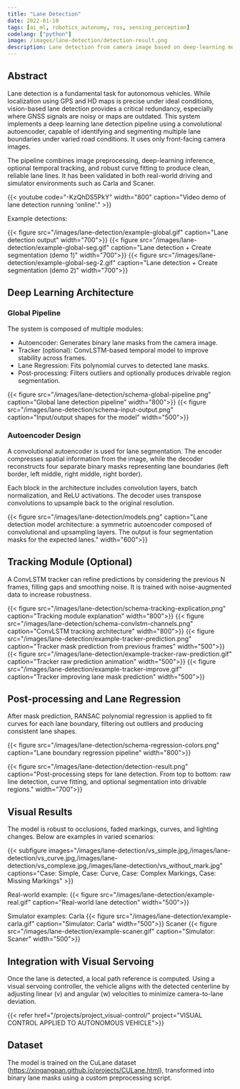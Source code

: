 ```yaml
---
title: "Lane Detection"
date: 2022-01-10
tags: [ai_ml, robotics_autonomy, ros, sensing_perception]
codelang: ["python"]
image: /images/lane-detection/detection-result.png
description: Lane detection from camera image based on deep-learning model (autoencoder).
---
```


## Abstract

Lane detection is a fundamental task for autonomous vehicles. While localization using GPS and HD maps is precise under ideal conditions, vision-based lane detection provides a critical redundancy, especially where GNSS signals are noisy or maps are outdated.
This system implements a deep learning lane detection pipeline using a convolutional autoencoder, capable of identifying and segmenting multiple lane boundaries under varied road conditions. It uses only front-facing camera images.

The pipeline combines image preprocessing, deep-learning inference, optional temporal tracking, and robust curve fitting to produce clean, reliable lane lines. It has been validated in both real-world driving and simulator environments such as Carla and Scaner.

{{< youtube code="-KzQhDS5PkY" width="800" caption="Video demo of lane detection running 'online'." >}}

Example detections:

{{< figure src="/images/lane-detection/example-global.gif" caption="Lane detection output" width="700">}}
{{< figure src="/images/lane-detection/example-global-seg.gif" caption="Lane detection + Create segmentation (demo 1)" width="700">}}
{{< figure src="/images/lane-detection/example-global-seg-2.gif" caption="Lane detection + Create segmentation (demo 2)" width="700">}}

## Deep Learning Architecture

### Global Pipeline

The system is composed of multiple modules:
- Autoencoder: Generates binary lane masks from the camera image.
- Tracker (optional): ConvLSTM-based temporal model to improve stability across frames.
- Lane Regression: Fits polynomial curves to detected lane masks.
- Post-processing: Filters outliers and optionally produces drivable region segmentation.

{{< figure src="/images/lane-detection/schema-global-pipeline.png" caption="Global lane detection pipeline" width="800">}}
{{< figure src="/images/lane-detection/schema-input-output.png" caption="Input/output shapes for the model" width="500">}}

### Autoencoder Design

A convolutional autoencoder is used for lane segmentation.
The encoder compresses spatial information from the image, while the decoder reconstructs four separate binary masks representing lane boundaries (left border, left middle, right middle, right border).

Each block in the architecture includes convolution layers, batch normalization, and ReLU activations. The decoder uses transpose convolutions to upsample back to the original resolution.

{{< figure src="/images/lane-detection/models.png" caption="Lane detection model architecture: a symmetric autoencoder composed of convolutional and upsampling layers. The output is four segmentation masks for the expected lanes." width="600">}}

## Tracking Module (Optional)

A ConvLSTM tracker can refine predictions by considering the previous N frames, filling gaps and smoothing noise.
It is trained with noise-augmented data to increase robustness.

{{< figure src="/images/lane-detection/schema-tracking-explication.png" caption="Tracking module explanation" width="800">}}
{{< figure src="/images/lane-detection/schema-convlstm-channels.png" caption="ConvLSTM tracking architecture" width="800">}}
{{< figure src="/images/lane-detection/example-tracker-prediction.png" caption="Tracker mask prediction from previous frames" width="500">}}
{{< figure src="/images/lane-detection/example-tracker-raw-prediction.gif" caption="Tracker raw prediction animation" width="500">}}
{{< figure src="/images/lane-detection/example-tracker-improve.gif" caption="Tracker improving lane mask prediction" width="500">}}

## Post-processing and Lane Regression

After mask prediction, RANSAC polynomial regression is applied to fit curves for each lane boundary, filtering out outliers and producing consistent lane shapes.

{{< figure src="/images/lane-detection/schema-regression-colors.png" caption="Lane boundary regression pipeline" width="800">}}

{{< figure src="/images/lane-detection/detection-result.png" caption="Post-processing steps for lane detection. From top to bottom: raw line detection, curve fitting, and optional segmentation into drivable regions." width="700">}}

## Visual Results

The model is robust to occlusions, faded markings, curves, and lighting changes.
Below are examples in varied scenarios:

{{< subfigure images="/images/lane-detection/vs_simple.jpg,/images/lane-detection/vs_curve.jpg,/images/lane-detection/vs_complexe.jpg,/images/lane-detection/vs_without_mark.jpg" captions="Case: Simple, Case: Curve, Case: Complex Markings, Case: Missing Markings" >}}

Real-world example:
{{< figure src="/images/lane-detection/example-real.gif" caption="Real-world lane detection" width="500">}}

Simulator examples:
Carla
{{< figure src="/images/lane-detection/example-carla.gif" caption="Simulator: Carla" width="500">}}
Scaner
{{< figure src="/images/lane-detection/example-scaner.gif" caption="Simulator: Scaner" width="500">}}

## Integration with Visual Servoing

Once the lane is detected, a local path reference is computed.
Using a visual servoing controller, the vehicle aligns with the detected centerline by adjusting linear (v) and angular (w) velocities to minimize camera-to-lane deviation.

{{< refer href="/projects/project_visual-control/" project="VISUAL CONTROL APPLIED TO AUTONOMOUS VEHICLE">}}


## Dataset

The model is trained on the CuLane dataset (https://xingangpan.github.io/projects/CULane.html), transformed into binary lane masks using a custom preprocessing script.
